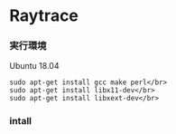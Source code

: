 # Raytrace


### 実行環境
Ubuntu 18.04</br>
```
sudo apt-get install gcc make perl</br>
sudo apt-get install libx11-dev</br>
sudo apt-get install libxext-dev</br>
```
### intall
